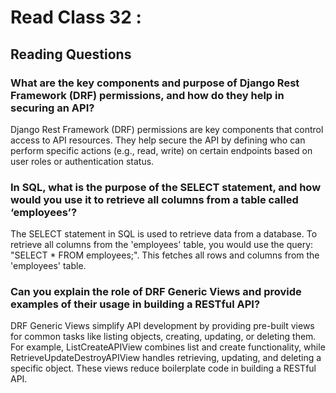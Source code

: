 # Read Class 32 :
## Reading Questions

### What are the key components and purpose of Django Rest Framework (DRF) permissions, and how do they help in securing an API?

Django Rest Framework (DRF) permissions are key components that control access to API resources. They help secure the API by defining who can perform specific actions (e.g., read, write) on certain endpoints based on user roles or authentication status.

### In SQL, what is the purpose of the SELECT statement, and how would you use it to retrieve all columns from a table called ‘employees’?

The SELECT statement in SQL is used to retrieve data from a database. To retrieve all columns from the 'employees' table, you would use the query: "SELECT * FROM employees;". This fetches all rows and columns from the 'employees' table.

### Can you explain the role of DRF Generic Views and provide examples of their usage in building a RESTful API?

DRF Generic Views simplify API development by providing pre-built views for common tasks like listing objects, creating, updating, or deleting them. For example, ListCreateAPIView combines list and create functionality, while RetrieveUpdateDestroyAPIView handles retrieving, updating, and deleting a specific object. These views reduce boilerplate code in building a RESTful API.


